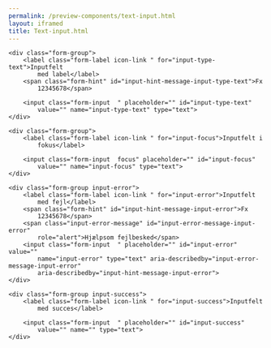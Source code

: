 ```yaml
--- 
permalink: /preview-components/text-input.html
layout: iframed 
title: Text-input.html
---
```

<div class="container">

    <div class="form-group">
        <label class="form-label icon-link " for="input-type-text">Inputfelt
            med label</label>
        <span class="form-hint" id="input-hint-message-input-type-text">Fx
            12345678</span>

        <input class="form-input  " placeholder="" id="input-type-text"
            value="" name="input-type-text" type="text">
    </div>

    <div class="form-group">
        <label class="form-label icon-link " for="input-focus">Inputfelt i
            fokus</label>

        <input class="form-input  focus" placeholder="" id="input-focus"
            value="" name="input-focus" type="text">
    </div>

    <div class="form-group input-error">
        <label class="form-label icon-link " for="input-error">Inputfelt
            med fejl</label>
        <span class="form-hint" id="input-hint-message-input-error">Fx
            12345678</span>
        <span class="input-error-message" id="input-error-message-input-error"
            role="alert">Hjælpsom fejlbesked</span>
        <input class="form-input  " placeholder="" id="input-error" value=""
            name="input-error" type="text" aria-describedby="input-error-message-input-error"
            aria-describedby="input-hint-message-input-error">
    </div>

    <div class="form-group input-success">
        <label class="form-label icon-link " for="input-success">Inputfelt
            med succes</label>

        <input class="form-input  " placeholder="" id="input-success"
            value="" name="" type="text">
    </div>

</div>